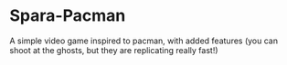 # Spara-Pacman
A simple video game inspired to pacman, with added features (you can shoot at the ghosts, but they are replicating really fast!)
